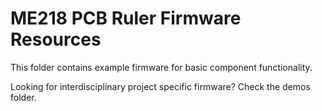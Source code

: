 # ME218 PCB Ruler Firmware Resources
This folder contains example firmware for basic component functionality.

Looking for interdisciplinary project specific firmware? Check the demos folder. 
